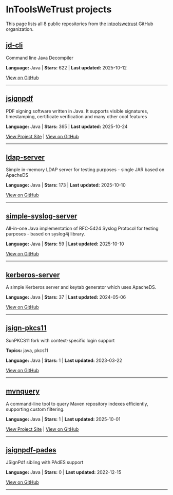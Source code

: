 # InToolsWeTrust projects

This page lists all 8 public repositories from the [intoolswetrust](https://github.com/intoolswetrust) GitHub organization.


## [jd-cli](https://github.com/intoolswetrust/jd-cli)

Command line Java Decompiler



**Language:** Java | **Stars:** 622 | **Last updated:** 2025-10-12

[View on GitHub](https://github.com/intoolswetrust/jd-cli)

---


## [jsignpdf](https://intoolswetrust.github.io/jsignpdf)

PDF signing software written in Java. It supports visible signatures, timestamping, certificate verification and many other cool features



**Language:** Java | **Stars:** 365 | **Last updated:** 2025-10-24

[View Project Site](https://intoolswetrust.github.io/jsignpdf) | [View on GitHub](https://github.com/intoolswetrust/jsignpdf)

---


## [ldap-server](https://github.com/intoolswetrust/ldap-server)

Simple in-memory LDAP server for testing purposes - single JAR based on ApacheDS



**Language:** Java | **Stars:** 173 | **Last updated:** 2025-10-10

[View on GitHub](https://github.com/intoolswetrust/ldap-server)

---


## [simple-syslog-server](https://github.com/intoolswetrust/simple-syslog-server)

All-in-one Java implementation of RFC-5424 Syslog Protocol for testing purposes - based on syslog4j library.



**Language:** Java | **Stars:** 59 | **Last updated:** 2025-10-10

[View on GitHub](https://github.com/intoolswetrust/simple-syslog-server)

---


## [kerberos-server](https://github.com/intoolswetrust/kerberos-server)

A simple Kerberos server and keytab generator which uses ApacheDS.



**Language:** Java | **Stars:** 37 | **Last updated:** 2024-05-06

[View on GitHub](https://github.com/intoolswetrust/kerberos-server)

---


## [jsign-pkcs11](https://github.com/intoolswetrust/jsign-pkcs11)

SunPKCS11 fork with context-specific login support

**Topics:** java, pkcs11

**Language:** Java | **Stars:** 1 | **Last updated:** 2023-03-22

[View on GitHub](https://github.com/intoolswetrust/jsign-pkcs11)

---


## [mvnquery](https://intoolswetrust.github.io/mvnquery)

A command-line tool to query Maven repository indexes efficiently, supporting custom filtering.



**Language:** Java | **Stars:** 1 | **Last updated:** 2025-10-01

[View Project Site](https://intoolswetrust.github.io/mvnquery) | [View on GitHub](https://github.com/intoolswetrust/mvnquery)

---


## [jsignpdf-pades](https://github.com/intoolswetrust/jsignpdf-pades)

JSignPdf sibling with PAdES support



**Language:** Java | **Stars:** 0 | **Last updated:** 2022-12-15

[View on GitHub](https://github.com/intoolswetrust/jsignpdf-pades)

---

